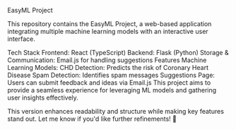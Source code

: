 EasyML Project


This repository contains the EasyML Project, a web-based application integrating multiple machine learning models with an interactive user interface.

Tech Stack
Frontend: React (TypeScript)
Backend: Flask (Python)
Storage & Communication: Email.js for handling suggestions
Features
Machine Learning Models:
CHD Detection: Predicts the risk of Coronary Heart Disease
Spam Detection: Identifies spam messages
Suggestions Page: Users can submit feedback and ideas via Email.js
This project aims to provide a seamless experience for leveraging ML models and gathering user insights effectively.

This version enhances readability and structure while making key features stand out. Let me know if you'd like further refinements! 🚀
